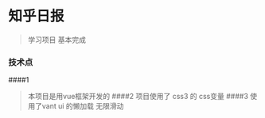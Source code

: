 # 知乎日报

> 学习项目 基本完成

### 技术点
####1
> 本项目是用vue框架开发的
####2
>项目使用了 css3 的 css变量
####3
>使用了vant ui 的懒加载 无限滑动

